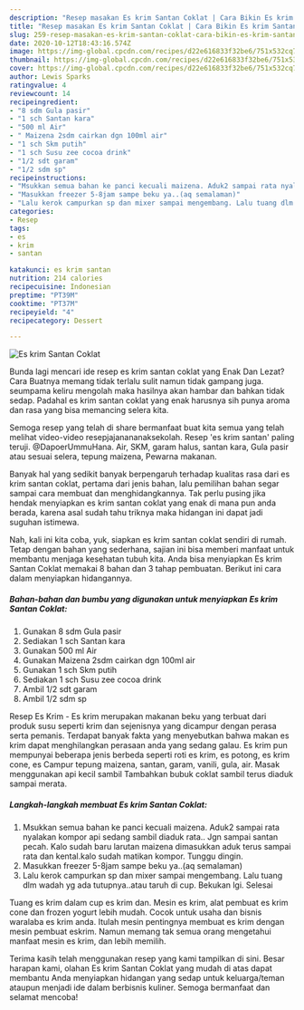 ```yaml
---
description: "Resep masakan Es krim Santan Coklat | Cara Bikin Es krim Santan Coklat Yang Enak Banget"
title: "Resep masakan Es krim Santan Coklat | Cara Bikin Es krim Santan Coklat Yang Enak Banget"
slug: 259-resep-masakan-es-krim-santan-coklat-cara-bikin-es-krim-santan-coklat-yang-enak-banget
date: 2020-10-12T18:43:16.574Z
image: https://img-global.cpcdn.com/recipes/d22e616833f32be6/751x532cq70/es-krim-santan-coklat-foto-resep-utama.jpg
thumbnail: https://img-global.cpcdn.com/recipes/d22e616833f32be6/751x532cq70/es-krim-santan-coklat-foto-resep-utama.jpg
cover: https://img-global.cpcdn.com/recipes/d22e616833f32be6/751x532cq70/es-krim-santan-coklat-foto-resep-utama.jpg
author: Lewis Sparks
ratingvalue: 4
reviewcount: 14
recipeingredient:
- "8 sdm Gula pasir"
- "1 sch Santan kara"
- "500 ml Air"
- " Maizena 2sdm cairkan dgn 100ml air"
- "1 sch Skm putih"
- "1 sch Susu zee cocoa drink"
- "1/2 sdt garam"
- "1/2 sdm sp"
recipeinstructions:
- "Msukkan semua bahan ke panci kecuali maizena. Aduk2 sampai rata nyalakan kompor api sedang sambil diaduk rata.. Jgn sampai santan pecah. Kalo sudah baru larutan maizena dimasukkan aduk terus sampai rata dan kental.kalo sudah matikan kompor. Tunggu dingin."
- "Masukkan freezer 5-8jam sampe beku ya..(aq semalaman)"
- "Lalu kerok campurkan sp dan mixer sampai mengembang. Lalu tuang dlm wadah yg ada tutupnya..atau taruh di cup. Bekukan lgi. Selesai"
categories:
- Resep
tags:
- es
- krim
- santan

katakunci: es krim santan 
nutrition: 214 calories
recipecuisine: Indonesian
preptime: "PT39M"
cooktime: "PT37M"
recipeyield: "4"
recipecategory: Dessert

---
```



![Es krim Santan Coklat](https://img-global.cpcdn.com/recipes/d22e616833f32be6/751x532cq70/es-krim-santan-coklat-foto-resep-utama.jpg)

Bunda lagi mencari ide resep es krim santan coklat yang Enak Dan Lezat? Cara Buatnya memang tidak terlalu sulit namun tidak gampang juga. seumpama keliru mengolah maka hasilnya akan hambar dan bahkan tidak sedap. Padahal es krim santan coklat yang enak harusnya sih punya aroma dan rasa yang bisa memancing selera kita.

Semoga resep yang telah di share bermanfaat buat kita semua yang telah melihat video-video resepjajanananaksekolah. Resep &#39;es krim santan&#39; paling teruji. @DapoerUmmuHana. Air, SKM, garam halus, santan kara, Gula pasir atau sesuai selera, tepung maizena, Pewarna makanan.

Banyak hal yang sedikit banyak berpengaruh terhadap kualitas rasa dari es krim santan coklat, pertama dari jenis bahan, lalu pemilihan bahan segar sampai cara membuat dan menghidangkannya. Tak perlu pusing jika hendak menyiapkan es krim santan coklat yang enak di mana pun anda berada, karena asal sudah tahu triknya maka hidangan ini dapat jadi suguhan istimewa.


Nah, kali ini kita coba, yuk, siapkan es krim santan coklat sendiri di rumah. Tetap dengan bahan yang sederhana, sajian ini bisa memberi manfaat untuk membantu menjaga kesehatan tubuh kita. Anda bisa menyiapkan Es krim Santan Coklat memakai 8 bahan dan 3 tahap pembuatan. Berikut ini cara dalam menyiapkan hidangannya.

<!--inarticleads1-->

##### Bahan-bahan dan bumbu yang digunakan untuk menyiapkan Es krim Santan Coklat:

1. Gunakan 8 sdm Gula pasir
1. Sediakan 1 sch Santan kara
1. Gunakan 500 ml Air
1. Gunakan  Maizena 2sdm cairkan dgn 100ml air
1. Gunakan 1 sch Skm putih
1. Sediakan 1 sch Susu zee cocoa drink
1. Ambil 1/2 sdt garam
1. Ambil 1/2 sdm sp


Resep Es Krim - Es krim merupakan makanan beku yang terbuat dari produk susu seperti krim dan sejenisnya yang dicampur dengan perasa serta pemanis. Terdapat banyak fakta yang menyebutkan bahwa makan es krim dapat menghilangkan perasaan anda yang sedang galau. Es krim pun mempunyai beberapa jenis berbeda seperti roti es krim, es potong, es krim cone, es Campur tepung maizena, santan, garam, vanili, gula, air. Masak menggunakan api kecil sambil Tambahkan bubuk coklat sambil terus diaduk sampai merata. 

<!--inarticleads2-->

##### Langkah-langkah membuat Es krim Santan Coklat:

1. Msukkan semua bahan ke panci kecuali maizena. Aduk2 sampai rata nyalakan kompor api sedang sambil diaduk rata.. Jgn sampai santan pecah. Kalo sudah baru larutan maizena dimasukkan aduk terus sampai rata dan kental.kalo sudah matikan kompor. Tunggu dingin.
1. Masukkan freezer 5-8jam sampe beku ya..(aq semalaman)
1. Lalu kerok campurkan sp dan mixer sampai mengembang. Lalu tuang dlm wadah yg ada tutupnya..atau taruh di cup. Bekukan lgi. Selesai


Tuang es krim dalam cup es krim dan. Mesin es krim, alat pembuat es krim cone dan frozen yogurt lebih mudah. Cocok untuk usaha dan bisnis waralaba es krim anda. Itulah mesin pentingnya membuat es krim dengan mesin pembuat eskrim. Namun memang tak semua orang mengetahui manfaat mesin es krim, dan lebih memilih. 

Terima kasih telah menggunakan resep yang kami tampilkan di sini. Besar harapan kami, olahan Es krim Santan Coklat yang mudah di atas dapat membantu Anda menyiapkan hidangan yang sedap untuk keluarga/teman ataupun menjadi ide dalam berbisnis kuliner. Semoga bermanfaat dan selamat mencoba!
